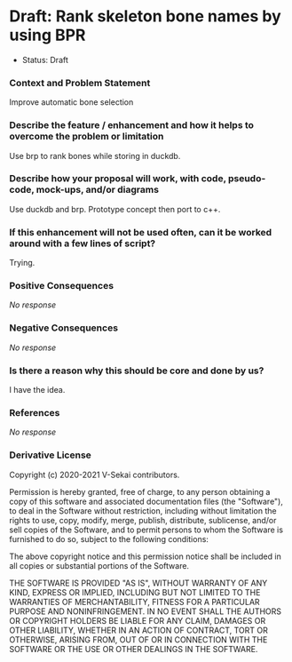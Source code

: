 # Draft: Rank skeleton bone names by using BPR

- Status: Draft

### Context and Problem Statement

Improve automatic bone selection

### Describe the feature / enhancement and how it helps to overcome the problem or limitation

Use brp to rank bones while storing in duckdb.

### Describe how your proposal will work, with code, pseudo-code, mock-ups, and/or diagrams

Use duckdb and brp. Prototype concept then port to c++.

### If this enhancement will not be used often, can it be worked around with a few lines of script?

Trying.

### Positive Consequences

_No response_

### Negative Consequences

_No response_

### Is there a reason why this should be core and done by us?

I have the idea.

### References

_No response_

### Derivative License

Copyright (c) 2020-2021 V-Sekai contributors.

Permission is hereby granted, free of charge, to any person obtaining a copy
of this software and associated documentation files (the "Software"), to deal
in the Software without restriction, including without limitation the rights
to use, copy, modify, merge, publish, distribute, sublicense, and/or sell
copies of the Software, and to permit persons to whom the Software is
furnished to do so, subject to the following conditions:

The above copyright notice and this permission notice shall be included in all
copies or substantial portions of the Software.

THE SOFTWARE IS PROVIDED "AS IS", WITHOUT WARRANTY OF ANY KIND, EXPRESS OR
IMPLIED, INCLUDING BUT NOT LIMITED TO THE WARRANTIES OF MERCHANTABILITY,
FITNESS FOR A PARTICULAR PURPOSE AND NONINFRINGEMENT. IN NO EVENT SHALL THE
AUTHORS OR COPYRIGHT HOLDERS BE LIABLE FOR ANY CLAIM, DAMAGES OR OTHER
LIABILITY, WHETHER IN AN ACTION OF CONTRACT, TORT OR OTHERWISE, ARISING FROM,
OUT OF OR IN CONNECTION WITH THE SOFTWARE OR THE USE OR OTHER DEALINGS IN THE
SOFTWARE.
